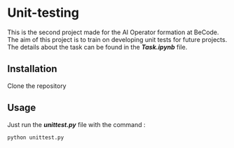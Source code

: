 # Unit-testing

This is the second project made for the AI Operator formation at BeCode. The aim
of this project is to train on developing unit tests for future projects.
The details about the task can be found in the ***Task.ipynb*** file.

## Installation
Clone the repository 

## Usage
Just run the ***unittest.py*** file with the command :
```shell
python unittest.py
```

